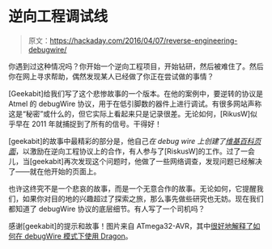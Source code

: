 # 逆向工程调试线

> 原文：<https://hackaday.com/2016/04/07/reverse-engineering-debugwire/>

你遇到过这种情况吗？你开始一个逆向工程项目，开始钻研，然后被难住了。然后你在网上寻求帮助，偶然发现某人已经做了你正在尝试做的事情？

[Geekabit]给我们写了这个悲惨故事的一个版本。在他的案例中，要逆转的协议是 Atmel 的 debugWire 协议，用于在低引脚数的器件上进行调试。有很多网站声称这是“秘密”或什么的，但它实际上看起来只是记录很差。无论如何，[RikusW]似乎早在 2011 年就捕捉到了所有的信号。干得好！

[geekabit]的故事中最精彩的部分是，他自己*在 debug wire 上创建了[维基百科页面](https://en.wikipedia.org/wiki/DebugWIRE)*，以激励在逆向工程协议上的合作，有人参与了[RiskusW]的工作。过了一会儿，当[geekabit]再次发现这个问题时，他做了一些网络调查，发现问题已经解决了——就在他开始的页面上。

也许这终究不是一个悲哀的故事，而是一个无意合作的故事。无论如何，它提醒我们，如果你对目的地的兴趣超过了探索之旅，那么事先做些研究也无妨。现在我们都知道了 debugWire 协议的底层细节。有人写了一个司机吗？

感谢[geekabit]的提示和故事！图片来自 ATmega32-AVR，其中[很好地解释了如何在 debugWire 模式下使用 Dragon](http://atmega32-avr.com/avr-dragon-manual-user-guide-in-pdf/)。
